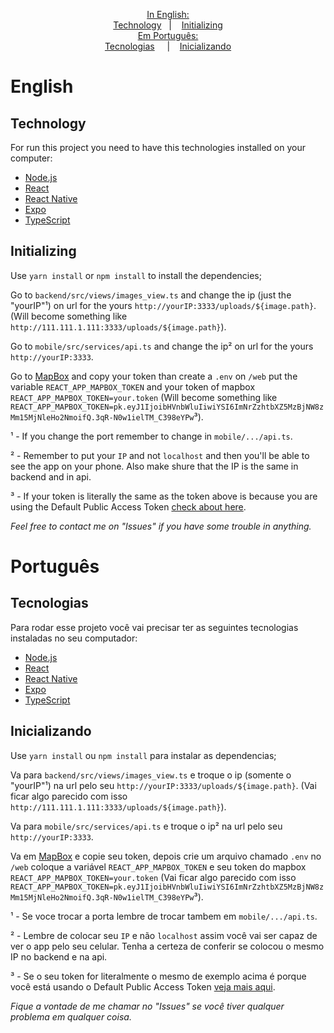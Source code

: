 <p align="center">
  <a href="#english">In English:</a><br>
  <a href="#-Technology">Technology</a>&nbsp;&nbsp;&nbsp;|&nbsp;&nbsp;&nbsp;
  <a href="#-Initializing">Initializing</a><br>
  <a href="#português">Em Português:</a><br>
  <a href="#Tecnologias">Tecnologias</a>&nbsp;&nbsp;&nbsp;&nbsp;&nbsp;|&nbsp;&nbsp;&nbsp;
  <a href="#-Inicializando">Inicializando</a>
</p>

# English

## Technology

For run this project you need to have this technologies installed on your computer:

- [Node.js]
- [React]
- [React Native]
- [Expo]
- [TypeScript]

## Initializing

Use ``yarn install`` or ``npm install`` to install the dependencies;

Go to ``backend/src/views/images_view.ts`` and change the ip (just the "yourIP"¹) on url for the yours ``http://yourIP:3333/uploads/${image.path}``. (Will become something like `http://111.111.1.111:3333/uploads/${image.path}`).

Go to ``mobile/src/services/api.ts`` and change the ip² on url for the yours ``http://yourIP:3333``.

Go to [MapBox][accmap] and copy your token than create a ``.env`` on ``/web`` put the variable ``REACT_APP_MAPBOX_TOKEN`` and your token of mapbox ``REACT_APP_MAPBOX_TOKEN=your.token`` (Will become something like ``REACT_APP_MAPBOX_TOKEN=pk.eyJ1IjoibHVnbWluIiwiYSI6ImNrZzhtbXZ5MzBjNW8zMm15MjNleHo2NmoifQ.3qR-N0w1ielTM_C398eYPw``³).



¹ - If you change the port remember to change in ``mobile/.../api.ts``.

² - Remember to put your ``IP`` and not ``localhost`` and then you'll be able to see the app on your phone. Also make shure that the IP is the same in backend and in api.

³ - If your token is literally the same as the token above is because you are using the Default Public Access Token [check about here][docmap].

*Feel free to contact me on "Issues" if you have some trouble in anything.*

# Português

## Tecnologias

Para rodar esse projeto você vai precisar ter as seguintes tecnologias instaladas no seu computador:

- [Node.js]
- [React]
- [React Native]
- [Expo]
- [TypeScript]


## Inicializando

Use ``yarn install`` ou ``npm install`` para instalar as dependencias;

Va para ``backend/src/views/images_view.ts`` e troque o ip (somente o "yourIP"¹) na url pelo seu ``http://yourIP:3333/uploads/${image.path}``. (Vai ficar algo parecido com isso `http://111.111.1.111:3333/uploads/${image.path}`).

Va para ``mobile/src/services/api.ts`` e troque o ip² na url pelo seu ``http://yourIP:3333``.

Va em [MapBox][accmap] e copie seu token, depois crie um arquivo chamado ``.env`` no ``/web`` coloque a variável ``REACT_APP_MAPBOX_TOKEN`` e seu token do mapbox ``REACT_APP_MAPBOX_TOKEN=your.token`` (Vai ficar algo parecido com isso ``REACT_APP_MAPBOX_TOKEN=pk.eyJ1IjoibHVnbWluIiwiYSI6ImNrZzhtbXZ5MzBjNW8zMm15MjNleHo2NmoifQ.3qR-N0w1ielTM_C398eYPw``³).



¹ - Se voce trocar a porta lembre de trocar tambem em ``mobile/.../api.ts``.

² - Lembre de colocar seu ``IP`` e não ``localhost`` assim você vai ser capaz de ver o app pelo seu celular. Tenha a certeza de conferir se colocou o mesmo IP no backend e na api.

³ - Se o seu token for literalmente o mesmo de exemplo acima é porque você está usando o Default Public Access Token [veja mais aqui][docmap].

*Fique a vontade de me chamar no "Issues" se você tiver qualquer problema em qualquer coisa.*


<!-- Sources: -->

[Node.js]: https://nodejs.org/en/
[React]: https://reactjs.org
[React Native]: https://facebook.github.io/react-native/
[Expo]: https://expo.io/
[TypeScript]: https://www.typescriptlang.org/

[docmap]: https://docs.mapbox.com/accounts/overview/tokens/#default-public-access-token
[accmap]: https://account.mapbox.com/
